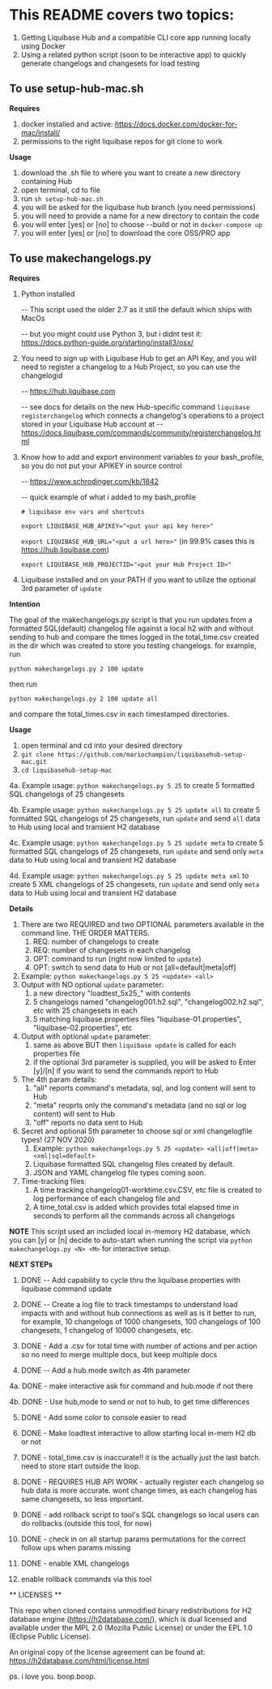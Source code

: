 # This README covers two topics:
1. Getting Liquibase Hub and a compatible CLI core app running locally using Docker
2. Using a related python script (soon to be interactive app) to quickly generate changelogs and changesets for load testing


## To use setup-hub-mac.sh 
**Requires** 

 1. docker installed and active: https://docs.docker.com/docker-for-mac/install/
 2. permissions to the right liquibase repos for git clone to work

**Usage**
1. download the .sh file to where you want to create a new directory containing Hub
2. open terminal, cd to file
3. run `sh setup-hub-mac.sh`
4. you will be asked for the liquibase hub branch (you need permissions)
5. you will need to provide a name for a new directory to contain the code
6. you will enter [yes] or [no] to choose --build or not in `docker-compose up`
7. you will enter [yes] or [no] to download the core OSS/PRO app 


## To use makechangelogs.py
**Requires** 

 1. Python installed
 
    -- This script used the older 2.7 as it still the default which ships with MacOs
    
    -- but you might could use Python 3, but i didnt test it: https://docs.python-guide.org/starting/install3/osx/
    
 2. You need to sign up with Liquibase Hub to get an API Key, and you will need to register a changelog to a Hub Project, so you can use the changelogid
 
    -- https://hub.liquibase.com

    -- see docs for details on the new Hub-specific command `liquibase registerchangelog` which connects a changelog's operations to a project stored in your 
    Liquibase Hub account at 
    -- https://docs.liquibase.com/commands/community/registerchangelog.html
    
 3. Know how to add and export environment variables to your bash_profile, so you do not put your APIKEY in source control
 
    -- https://www.schrodinger.com/kb/1842
    
    -- quick example of what i added to my bash_profile
    
    `# liquibase env vars and shortcuts`
    
     `export LIQUIBASE_HUB_APIKEY="<put your api key here>"`
     
	 `export LIQUIBASE_HUB_URL="<put a url here>"` (in 99.9% cases this is https://hub.liquibase.com)
	 
 	 `export LIQUIBASE_HUB_PROJECTID="<put your Hub Project ID>"`
 	 
 4. Liquibase installed and on your PATH if you want to utilize the optional 3rd parameter of `update`
	 
	 
**Intention** 
	 
The goal of the makechangelogs.py script is that you run updates from a formatted SQL(default) changelog file against a local h2 with and without sending to hub and compare the times logged in the total_time.csv created in the dir which was created to store you testing changelogs. for example, run

`python makechangelogs.py 2 100 update`

then run 

`python makechangelogs.py 2 100 update all`

and compare the total_times.csv in each timestamped directories.
	 
	 
**Usage** 
1. open terminal and cd into your desired directory
2. `git clone https://github.com/mariochampion/liquibasehub-setup-mac.git`
3. `cd liquibasehub-setup-mac`

4a. Example usage: `python makechangelogs.py 5 25` to create 5 formatted SQL changelogs of 25 changesets 


4b. Example usage: `python makechangelogs.py 5 25 update all` to create 5 formatted SQL changelogs of 25 changesets, run `update` and send `all` data to Hub using local and transient H2 database


4c. Example usage: `python makechangelogs.py 5 25 update meta` to create 5 formatted SQL changelogs of 25 changesets, run `update` and send only `meta` data to Hub using local and transient H2 database

4d. Example usage: `python makechangelogs.py 5 25 update meta xml` to create 5 XML changelogs of 25 changesets, run `update` and send only `meta` data to Hub using local and transient H2 database

**Details**
1. There are two REQUIRED and two OPTIONAL parameters available in the command line. THE ORDER MATTERS.
    1. REQ: number of changelogs to create
    2. REQ: number of changesets in each changelog
    3. OPT: command to run (right now limited to `update`)
    4. OPT: switch to send data to Hub or not [all=default|meta|off]
2. Example: `python makechangelogs.py 5 25 <update> <all>` 
3. Output with NO optional `update` parameter: 
	1. a new directory "loadtest_5x25_<HrMinSecTimestamp>" with contents
	2. 5 changelogs named "changelog001.h2.sql", "changelog002.h2.sql", etc with 25 changesets in each
	3. 5 matching liquibase.properties files "liquibase-01.properties", "liquibase-02.properties", etc
4. Output with optional `update` parameter: 
	1. same as above BUT then `liquibase update` is called for each properties file
	2. if the optional 3rd parameter is supplied, you will be asked to Enter [y]/[n] if you want to send the commands report to Hub
5. The 4th param details:
    1. "all" reports command's metadata, sql, and log content will sent to Hub
    2. "meta" reoprts only the command's metadata (and no sql or log content) will sent to Hub
    3. "off" reports no data sent to Hub
6. Secret and optional 5th parameter to choose sql or xml changelogfile types! (27 NOV 2020)
	1. Example: `python makechangelogs.py 5 25 <update> <all|off|meta> <xml|sql=default>`
	2. Liquibase formatted SQL changelog files created by default.
	3. JSON and YAML changelog file types coming soon.
7. Time-tracking files:
	1. A time tracking changelog01-worktime.csv.CSV, etc file is created to log performance of each changelog file and 
	2. A time_total.csv is added which provides total elapsed time in seconds to perform all the commands across all changelogs

**NOTE**
This script used an included local in-memory H2 database, which you can [y] or [n] decide to auto-start when running the script via 
`python makechangelogs.py <N> <M>` for interactive setup.

	
**NEXT STEPs**
1. DONE -- Add capability to cycle thru the liquibase.properties with liquibase command update
2. DONE -- Create a log file to track timestamps to understand load impacts with and without hub connections as well as is it better to run, for example, 10 changelogs of 1000 changesets, 100 changelogs of 100 changesets, 1 changelog of 10000 changesets, etc.
3. DONE - Add a .csv for total time with number of actions and per action so no need to merge multiple docs, but keep multiple docs 

4. DONE -- Add a hub.mode switch as 4th parameter

4a. DONE - make interactive ask for command and hub.mode if not there

4b. DONE - Use hub,mode to send or not to hub, to get time differences

5. DONE - Add some color to console easier to read

6. DONE - Make loadtest interactive to allow starting local in-mem H2 db or not

7. DONE - total_time.csv is inaccurate!! it is the actually just the last batch. need to store start outside the loop.

8. DONE - REQUIRES HUB API WORK -  actually register each changelog so hub data is more accurate. wont change times, as each changelog has same changesets, so less important.

9. DONE - add rollback script to tool's SQL changelogs so local users can do rollbacks (outside this tool, for now)

10. DONE - check in on all startup params permutations for the correct follow ups when params missing

11. DONE - enable XML changelogs

12. enable rollback commands via this tool






** LICENSES **

This repo when cloned contains unmodified binary redistributions for
H2 database engine (https://h2database.com/),
which is dual licensed and available under the MPL 2.0
(Mozilla Public License) or under the EPL 1.0 (Eclipse Public License).


An original copy of the license agreement can be found at:
https://h2database.com/html/license.html
	
	
	
ps. i love you. boop.boop.